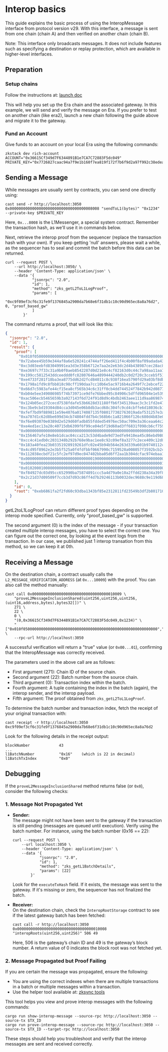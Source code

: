 # Interop basics

This guide explains the basic process of using the InteropMessage interface from protocol version v29. With this
interface, a message is sent from one chain (chain A) and then verified on another chain (chain B).

Note: This interface only broadcasts messages. It does not include features such as specifying a destination or replay
protection, which are available in higher-level interfaces.

## Preparation

### Setup chains

Follow the instructions at: [launch doc](https://github.com/matter-labs/zksync-era/blob/main/docs/src/guides/launch.md)

This will help you set up the Era chain and the associated gateway. In this example, we will send and verify the message
on Era. If you prefer to test on another chain (like era2), launch a new chain following the guide above and migrate it
to the gateway.

### Fund an Account

Give funds to an account on your local Era using the following commands:

```
zkstack dev rich-account
ACCOUNT="0x36615Cf349d7F6344891B1e7CA7C72883F5dc049"
PRIVATE_KEY="0x7726827caac94a7f9e1b160f7ea819f172f7b6f9d2a97f992c38edeab82d4110"
```

## Sending a Message

While messages are usually sent by contracts, you can send one directly using:

```
cast send -r http://localhost:3050 0x0000000000000000000000000000000000008008 "sendToL1(bytes)" "0x1234" --private-key $PRIVATE_KEY
```

Here, `0x...8008` is the L1Messenger, a special system contract. Remember the transaction hash, as we'll use it in
commands below.

Next, retrieve the interop proof from the sequencer (replace the transaction hash with your own). If you keep getting
'null' answers, please wait a while, as the sequencer has to seal and commit the batch before this data can be returned.

```
curl --request POST \
    --url http://localhost:3050/ \
    --header 'Content-Type: application/json' \
    --data '{
            "jsonrpc": "2.0",
            "id": 1,
            "method": "zks_getL2ToL1LogProof",
            "params": [
                "0xc9f09ef3cf6c31fe9f1376845a2900da7b68e6f31db1c10c90d965ec8a8a76d2", 0, "proof_based_gw"
            ]
        }'
```

The command returns a proof, that will look like this:

```json
{
  "jsonrpc": "2.0",
  "id": 1,
  "result": {
    "proof": [
      "0x010f050000000000000000000000000000000000000000000000000000000000",
      "0x72abee45b59e344af8a6e520241c4744aff26ed411f4c4b00f8af09adada43ba",
      "0xc3d03eebfd83049991ea3d3e358b6712e7aa2e2e63dc2d4b438987cec28ac8d0",
      "0xe3697c7f33c31a9b0f0aeb8542287d0d21e8c4cf82163d0c44c7a98aa11aa111",
      "0x199cc5812543ddceeddd0fc82807646a4899444240db2c0d2f20c3cceb5f51fa",
      "0xe4733f281f18ba3ea8775dd62d2fcd84011c8c938f16ea5790fd29a03bf8db89",
      "0x1798a1fd9c8fbb818c98cff190daa7cc10b6e5ac9716b4a2649f7c2ebcef2272",
      "0x66d7c5983afe44cf15ea8cf565b34c6c31ff0cb4dd744524f7842b942d08770d",
      "0xb04e5ee349086985f74b73971ce9dfe76bbed95c84906c5dffd96504e1e5396c",
      "0xac506ecb5465659b3a927143f6d724f91d8d9c4bdb2463aee111d9aa869874db",
      "0x124b05ec272cecd7538fdafe53b6628d31188ffb6f345139aac3c3c1fd2e470f",
      "0xc3be9cbd19304d84cca3d045e06b8db3acd68c304fc9cd4cbffe6d18036cb13f",
      "0xfef7bd9f889811e59e4076a0174087135f080177302763019adaf531257e3a87",
      "0xa707d1c62d8be699d34cb74804fdd7b4c568b6c1a821066f126c680d4b83e00b",
      "0xf6e093070e0389d2e529d60fadb855fdded54976ec50ac709e3a36ceaa64c291",
      "0xe4ed1ec13a28c40715db6399f6f99ce04e5f19d60ad3ff6831f098cb6cf75944",
      "0x0000000000000000000000000000000000000000000000000000000000000015",
      "0x156467afe10e8eb1dcac04cca213c53d4bade9d73edfe9410ea45c86ebd9804e",
      "0xcc4c41edb0c2031348b292b768e9bac1ee8c92c09ef8a3277c2ece409c12d86a",
      "0x183a40fea23b03351928919261dfc02e45b94b564e263d339a601b9740112ccc",
      "0x4cd95f8962e2e3b5f525a0f4fdfbbf0667990c7159528a008057f3592bcb2c06",
      "0x112038ecbdf21c5fc2ef97d9ec047402bba05d6ff2aa1b304dcfac974ebaa109",
      "0x0000000000000000000000000000001900000000000000000000000000000003",
      "0x00000000000000000000000000000000000000000000000000000000000001fa",
      "0x0102000100000000000000000000000000000000000000000000000000000000",
      "0xf84927dc03d95cc652990ba75874891ccc5a4d79a0e10a2ffdd238a34a39f828",
      "0x2c21d37d09509f7ccb3d7d93c86ff4d7b29246113b0032dec9688c9e119d6872"
    ],
    "id": 0,
    "root": "0xeb6861fa2f2fd60c93dba1343bf85e2312811fd23549b3df2b8017102430f086"
  }
}
```

getL2toL1LogProof can return different proof types depending on the interop mode specified. Currently, only "proof_based_gw" is supported.

The second argument (0) is the index of the message - if your transaction created multiple interop messages, you have to
select the correct one. You can figure out the correct one, by looking at the event logs from the transaction. In our
case, we published just 1 interop transation from this method, so we can keep it at 0th.

## Receiving a Message

On the destination chain, a contract usually calls the `L2_MESSAGE_VERIFICATION_ADDRESS` (at `0x...10009`) with the
proof. You can also call the method manually:

```
cast call 0x0000000000000000000000000000000000010009 \
    "proveL2MessageInclusionShared(uint256,uint256,uint256,(uint16,address,bytes),bytes32[])" \
    271 \
    22 \
    0 \
    "(0,0x36615Cf349d7F6344891B1e7CA7C72883F5dc049,0x1234)" \
    "["0x010f050000000000000000000000000000000000000000000000000000000000","0x72abee45b59e344af8a6e520241c4744aff26ed411f4c4b00f8af09adada43ba","0xc3d03eebfd83049991ea3d3e358b6712e7aa2e2e63dc2d4b438987cec28ac8d0","0xe3697c7f33c31a9b0f0aeb8542287d0d21e8c4cf82163d0c44c7a98aa11aa111","0x199cc5812543ddceeddd0fc82807646a4899444240db2c0d2f20c3cceb5f51fa","0xe4733f281f18ba3ea8775dd62d2fcd84011c8c938f16ea5790fd29a03bf8db89","0x1798a1fd9c8fbb818c98cff190daa7cc10b6e5ac9716b4a2649f7c2ebcef2272","0x66d7c5983afe44cf15ea8cf565b34c6c31ff0cb4dd744524f7842b942d08770d","0xb04e5ee349086985f74b73971ce9dfe76bbed95c84906c5dffd96504e1e5396c","0xac506ecb5465659b3a927143f6d724f91d8d9c4bdb2463aee111d9aa869874db","0x124b05ec272cecd7538fdafe53b6628d31188ffb6f345139aac3c3c1fd2e470f","0xc3be9cbd19304d84cca3d045e06b8db3acd68c304fc9cd4cbffe6d18036cb13f","0xfef7bd9f889811e59e4076a0174087135f080177302763019adaf531257e3a87","0xa707d1c62d8be699d34cb74804fdd7b4c568b6c1a821066f126c680d4b83e00b","0xf6e093070e0389d2e529d60fadb855fdded54976ec50ac709e3a36ceaa64c291","0xe4ed1ec13a28c40715db6399f6f99ce04e5f19d60ad3ff6831f098cb6cf75944","0x0000000000000000000000000000000000000000000000000000000000000015","0x156467afe10e8eb1dcac04cca213c53d4bade9d73edfe9410ea45c86ebd9804e","0xcc4c41edb0c2031348b292b768e9bac1ee8c92c09ef8a3277c2ece409c12d86a","0x183a40fea23b03351928919261dfc02e45b94b564e263d339a601b9740112ccc","0x4cd95f8962e2e3b5f525a0f4fdfbbf0667990c7159528a008057f3592bcb2c06","0x112038ecbdf21c5fc2ef97d9ec047402bba05d6ff2aa1b304dcfac974ebaa109","0x0000000000000000000000000000003100000000000000000000000000000001","0x00000000000000000000000000000000000000000000000000000000000001fa","0x0101000100000000000000000000000000000000000000000000000000000000","0xf84927dc03d95cc652990ba75874891ccc5a4d79a0e10a2ffdd238a34a39f828"]" \
    --rpc-url http://localhost:3050
```

A successful verification will return a "true" value (or `0x00...01`), confirming that the InteropMessage was correctly
received.

The parameters used in the above call are as follows:

- First argument (271): Chain ID of the source chain.
- Second argument (22): Batch number from the source chain.
- Third argument (0): Transaction index within the batch.
- Fourth argument: A tuple containing the index in the batch (again), the interop sender, and the interop payload.
- Fifth argument: The proof obtained from `zks_getL2ToL1LogProof`.

To determine the batch number and transaction index, fetch the receipt of your original transaction with:

```
cast receipt -r http://localhost:3050 0xc9f09ef3cf6c31fe9f1376845a2900da7b68e6f31db1c10c90d965ec8a8a76d2
```

Look for the following details in the receipt output:

```
blockNumber             43
...
l1BatchNumber           "0x16"    (which is 22 in decimal)
l1BatchTxIndex          "0x0"
```

## Debugging

If the `proveL2MessageInclusionShared` method returns false (or `0x0`), consider the following checks:

### 1. Message Not Propagated Yet

- **Sender:**  
   The message might not have been sent to the gateway if the transaction is still pending (messages are queued until
  execution). Verify using the batch number. For instance, using the batch number (0x16 == 22):

  ```shell
  curl --request POST \
      --url localhost:3050 \
      --header 'Content-Type: application/json' \
      --data '{
              "jsonrpc": "2.0",
              "id": 1,
              "method": "zks_getL1BatchDetails",
              "params": [22]
          }'
  ```

  Look for the `executeTxHash` field. If it exists, the message was sent to the gateway. If it's missing or zero, the
  sequencer has not finalized the batch.

- **Receiver:**  
   On the destination chain, check the `InteropRootStorage` contract to see if the latest gateway batch has been
  fetched:

  ```
  cast call -r http://localhost:3050 0x0000000000000000000000000000000000010008 "interopRoots(uint256,uint256)" 506 49
  ```

  Here, 506 is the gateway’s chain ID and 49 is the gateway’s block number. A return value of 0 indicates the block root
  was not fetched yet.

### 2. Message Propagated but Proof Failing

If you are certain the message was propagated, ensure the following:

- You are using the correct indexes when there are multiple transactions in a batch or multiple messages within a
  transaction.
- Use the helper tool available at: [zksync tools](https://github.com/mm-zk/zksync_tools/tree/main/simple_interop#tool)

This tool helps you view and prove interop messages with the following commands:

```
cargo run show-interop-message --source-rpc http://localhost:3050 --source-tx $TX_ID
cargo run prove-interop-message --source-rpc http://localhost:3050 --source-tx $TX_ID --target-rpc http://localhost:3050
```

These steps should help you troubleshoot and verify that the interop messages are sent and received correctly.
